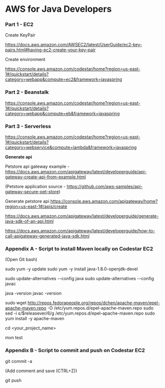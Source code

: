 # AWS for Java Developers



### **Part 1 - EC2**

Create KeyPair 

https://docs.aws.amazon.com/AWSEC2/latest/UserGuide/ec2-key-pairs.html#having-ec2-create-your-key-pair

Create environment

https://console.aws.amazon.com/codestar/home?region=us-east-1#/quickstart/details?category=webapp&compute=ec2&framework=javaspring

### Part 2 - Beanstalk

https://console.aws.amazon.com/codestar/home?region=us-east-1#/quickstart/details?category=webapp&compute=eb&framework=javaspring

### Part 3 - Serverless

https://console.aws.amazon.com/codestar/home?region=us-east-1#/quickstart/details?category=webservice&compute=lambda&framework=javaspring

**Generate api**

Petstore api gateway example - https://docs.aws.amazon.com/apigateway/latest/developerguide/api-gateway-create-api-from-example.html

(Petstore application source - https://github.com/aws-samples/api-gateway-secure-pet-store)

Generate petstore api https://console.aws.amazon.com/apigateway/home?region=us-east-1#/apis/create

https://docs.aws.amazon.com/apigateway/latest/developerguide/generate-java-sdk-of-an-api.html

https://docs.aws.amazon.com/apigateway/latest/developerguide/how-to-call-apigateway-generated-java-sdk.html



### Appendix A - Script to install Maven locally on Codestar EC2

(Open Git bash)

sudo yum -y update
sudo yum -y install java-1.8.0-openjdk-devel

sudo update-alternatives --config java
sudo update-alternatives --config javac

java -version
javac -version

sudo wget http://repos.fedorapeople.org/repos/dchen/apache-maven/epel-apache-maven.repo -O /etc/yum.repos.d/epel-apache-maven.repo
sudo sed -i s/\$releasever/6/g /etc/yum.repos.d/epel-apache-maven.repo
sudo yum install -y apache-maven

cd <your_project_name>

mvn test

### Appendix B - Script to commit and push on Codestar EC2

git commit -a

(Add comment and save (CTRL+Z))

git push